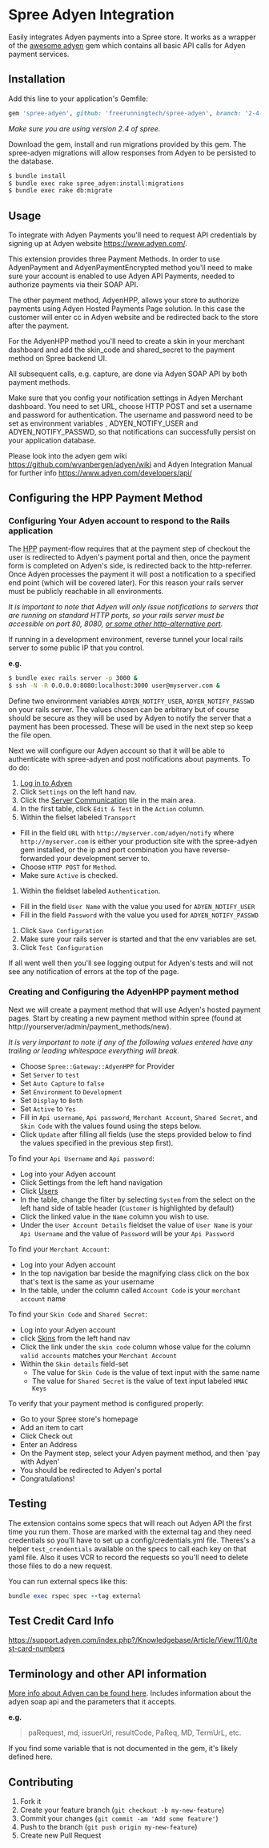 # Spree Adyen Integration

Easily integrates Adyen payments into a Spree store. It works as a wrapper
of the [awesome adyen](https://github.com/wvanbergen/adyen/) gem which contains
all basic API calls for Adyen payment services.

## Installation
Add this line to your application's Gemfile:

```ruby
gem 'spree-adyen', github: 'freerunningtech/spree-adyen', branch: '2-4-stable'
```

*Make sure you are using version 2.4 of spree.*

Download the gem, install and run migrations provided by this gem. The
spree-adyen migrations will allow responses from Adyen to be persisted to the
database.

```bash
$ bundle install
$ bundle exec rake spree_adyen:install:migrations
$ bundle exec rake db:migrate
```

## Usage

To integrate with Adyen Payments you'll need to request API credentials by
signing up at Adyen website https://www.adyen.com/.

This extension provides three Payment Methods. In order to use AdyenPayment and
AdyenPaymentEncrypted method you'll need to make sure your account is enabled to
use Adyen API Payments, needed to authorize payments via their SOAP API.

The other payment method, AdyenHPP, allows your store to authorize payments
using Adyen Hosted Payments Page solution. In this case the customer will enter
cc in Adyen website and be redirected back to the store after the payment.

For the AdyenHPP method you'll need to create a skin in your merchant dashboard
and add the skin_code and shared_secret to the payment method on Spree backend UI.

All subsequent calls, e.g. capture, are done via Adyen SOAP API by both payment
methods.

Make sure that you config your notification settings in Adyen Merchant dashboard.
You need to set URL, choose HTTP POST and set a username and password for
authentication. The username and password need to be set as environment variables
, ADYEN_NOTIFY_USER and ADYEN_NOTIFY_PASSWD, so that notifications can successfully
persist on your application database.

Please look into the adyen gem wiki https://github.com/wvanbergen/adyen/wiki and
Adyen Integration Manual for further info https://www.adyen.com/developers/api/

## Configuring the HPP Payment Method
### Configuring Your Adyen account to respond to the Rails application
The <abbr title="Hosted Payment Page">HPP</abbr> payment-flow requires that at
the payment step of checkout the user is redirected to Adyen's payment portal
and then, once the payment form is completed on Adyen's side, is redirected
back to the http-referrer. Once Adyen processes the payment it will post a
notification to a specified end point (which will be covered later). For this
reason your rails server must be publicly reachable in all environments.

*It is important to note that Adyen will only issue notifications to servers that
are running on standard HTTP ports, so your rails server must be accessible
on port 80, 8080, [or some other http-alternative port](https://en.wikipedia.org/wiki/List_of_TCP_and_UDP_port_numbers).*

If running in a development environment, reverse tunnel your local rails server
to some public IP that you control.

**e.g.**
```bash
$ bundle exec rails server -p 3000 &
$ ssh -N -R 0.0.0.0:8080:localhost:3000 user@myserver.com &
```

Define two environment variables `ADYEN_NOTIFY_USER`, `ADYEN_NOTIFY_PASSWD` on
your rails server. The values chosen can be arbitrary but of course should be
secure as they will be used by Adyen to notify the server that a payment has
been processed. These will be used in the next step so keep the file open.

Next we will configure our Adyen account so that it will be able to authenticate
with spree-adyen and post notifications about payments. To do do:
1. [Log in to Adyen](https://ca-test.adyen.com/ca/ca/login.shtml)
1. Click `Settings` on the left hand nav.
1. Click the [Server Communication](https://ca-test.adyen.com/ca/ca/config/showthirdparty.shtml)
   tile in the main area.
1. In the first table, click `Edit & Test` in the `Action` column.
1. Within the fielset labeled `Transport`
  + Fill in the field `URL` with `http://myserver.com/adyen/notify` where
    `http://myserver.com` is either your production site with the spree-adyen
    gem installed, or the ip and port combination you have reverse-forwarded
    your development server to.
  + Choose `HTTP POST` for `Method`.
  + Make sure `Active` is checked.
1. Within the fieldset labeled `Authentication`.
  + Fill in the field `User Name` with the value you used for `ADYEN_NOTIFY_USER`
  + Fill in the field `Password` with the value you used for `ADYEN_NOTIFY_PASSWD`
1. Click `Save Configuration`
1. Make sure your rails server is started and that the env variables are set.
1. Click `Test Configuration`

If all went well then you'll see logging output for Adyen's tests and will
not see any notification of errors at the top of the page.

### Creating and Configuring the AdyenHPP payment method
Next we will create a payment method that will use Adyen's hosted payment
pages. Start by creating a new payment method within spree (found at
http://yourserver/admin/payment_methods/new).

_It is *very* important to note if any of the following values entered have any
trailing or leading whitespace everything will break._

+ Choose `Spree::Gateway::AdyenHPP` for Provider
+ Set `Server` to `test`
+ Set `Auto Capture` to `false`
+ Set `Environment` to `Development`
+ Set `Display` to `Both`
+ Set `Active` to `Yes`
+ Fill in `Api username`, `Api password`, `Merchant Account`, `Shared
  Secret`, and `Skin Code` with the values found using the steps below.
+ Click `Update` after filling all fields (use the steps provided below to find the values specified in the previous step first).

To find your `Api Username` and `Api password`:
+ Log into your Adyen account
+ Click Settings from the left hand navigation
+ Click [Users](https://ca-test.adyen.com/ca/ca/config/users.shtml)
+ In the table, change the filter by selecting `System` from the select on
  the left hand side of table header (`Customer` is highlighted by default)
+ Click the linked value in the `Name` column you wish to use.
+ Under the `User Account Details` fieldset the value of `User Name` is
  your `Api Username` and the value of `Password` will be your `Api
  Password`

To find your `Merchant Account`:
+ Log into your Adyen account
+ In the top navigation bar beside the magnifying class click on the box that's text
  is the same as your username
+ In the table, under the column called `Account Code` is your `merchant
  account` name

To find your `Skin Code` and `Shared Secret`:
+ Log into your Adyen account
+ click [Skins](https://ca-test.adyen.com/ca/ca/skin/skins.shtml) from the left hand nav
+ Click the link under the `skin code` column whose value for the column `valid
  accounts` matches your `Merchant Account`
+ Within the `Skin details` field-set
  + The value for `Skin Code` is the value of text input with the same name
  + The value for `Shared Secret` is the value of text input labeled `HMAC Keys`

To verify that your payment method is configured properly:
+ Go to your Spree store's homepage
+ Add an item to cart
+ Click Check out
+ Enter an Address
+ On the Payment step, select your Adyen payment method, and then 'pay with
  Adyen'
+ You should be redirected to Adyen's portal
+ Congratulations!

## Testing

The extension contains some specs that will reach out Adyen API the first time
you run them. Those are marked with the external tag and they need credentials
so you'll have to set up a config/credentials.yml file. Theres's a helper
`test_crendentials` available on the specs to call each key on that yaml file.
Also it uses VCR to record the requests so you'll need to delete those files
to do a new request.

You can run external specs like this:

```ruby
bundle exec rspec spec --tag external
```

## Test Credit Card Info

https://support.adyen.com/index.php?/Knowledgebase/Article/View/11/0/test-card-numbers

## Terminology and other API information
[More info about Adyen can be found here](https://docs.adyen.com/display/TD/3D+Secure).
Includes information about the adyen soap api and the parameters that it accepts.

**e.g.**
> paRequest, md, issuerUrl, resultCode, PaReq, MD, TermUrL, etc.

If you find some variable that is not documented in the gem, it's likely
defined here.

## Contributing

1. Fork it
2. Create your feature branch (`git checkout -b my-new-feature`)
3. Commit your changes (`git commit -am 'Add some feature'`)
4. Push to the branch (`git push origin my-new-feature`)
5. Create new Pull Request
